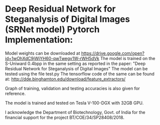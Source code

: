 # Deep Residual Network for Steganalysis of Digital Images (SRNet model) Pytorch Implementation:

Model weights can be downloaded at https://drive.google.com/open?id=1wOhXdC9jWjYH60-qwTwegv1W-rWH5dVk
The model is trained on the S-Uniward 0.4bpp in the same setting as reported in the paper:
"Deep Residual Network for Steganalysis of Digital Images"
The model can be tested using the file test.py
The tensorflow code of the same can be found at: http://dde.binghamton.edu/download/feature_extractors/

Graph of training, validation and testing accuracies is also given for reference.

The model is trained and tested on Tesla V-100-DGX with 32GB GPU.

I acknowledge the Department of Biotechnology, Govt. of India for the financial support for the project BT/COE/34/SP28408/2018.

